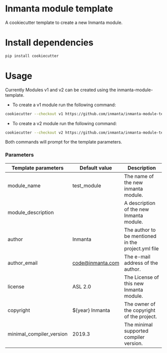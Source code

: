 # Inmanta module template

A cookiecutter template to create a new Inmanta module.

# Install dependencies

```bash
pip install cookiecutter
```

# Usage
Currently Modules v1 and v2 can be created using the inmanta-module-template.

 - To create a v1 module run the following command:
```bash
cookiecutter --checkout v1 https://github.com/inmanta/inmanta-module-template.git
```

 - To create a v2 module run the following command:
```bash
cookiecutter --checkout v2 https://github.com/inmanta/inmanta-module-template.git
```

Both commands will prompt for the template parameters.

### Parameters

| Template parameters        | Default value               | Description                                                        |
|----------------------------|-----------------------------|--------------------------------------------------------------------|
| module_name                | test_module                 | The name of the new inmanta module.                                |
| module_description         |                             | A description of the new Inmanta module.                           |
| author                     | Inmanta                     | The author to be mentioned in the project.yml file                 |
| author_email               | code@inmanta.com            | The e-mail address of the author.                                  |
| license                    | ASL 2.0                     | The License of this new Inmanta module.                            |
| copyright                  | ${year} Inmanta             | The owner of the copyright of the project.                         |
| minimal_compiler_version   | 2019.3                      | The minimal supported compiler version.                            |
